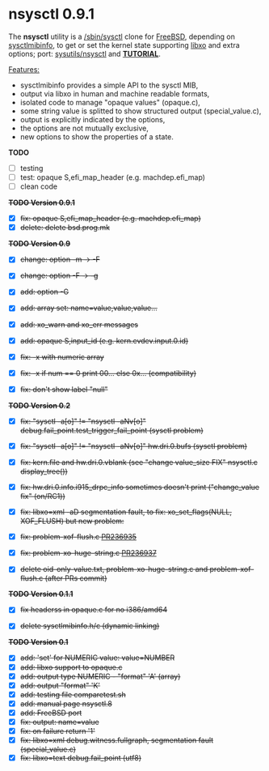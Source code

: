 nsysctl 0.9.1
=============

The **nsysctl** utility is a [/sbin/sysctl](https://man.freebsd.org/sysctl/8) 
clone for [FreeBSD](http://www.freebsd.org), depending on 
[sysctlmibinfo](https://gitlab.com/alfix/sysctlmibinfo), 
to get or set the kernel state supporting 
[libxo](http://juniper.github.io/libxo/libxo-manual.html) 
and extra options; 
port: [sysutils/nsysctl](https://www.freshports.org/sysutils/nsysctl) and 
**[TUTORIAL](https://alfix.gitlab.io/bsd/2019/02/19/nsysctl-tutorial.html)**.  


<u>Features:</u>
 * sysctlmibinfo provides a simple API to the sysctl MIB,
 * output via libxo in human and machine readable formats,
 * isolated code to manage "opaque values" (opaque.c),
 * some string value is splitted to show structured output (special\_value.c),
 * output is explicitly indicated by the options,
 * the options are not mutually exclusive,
 * new options to show the properties of a state.



**TODO**

 * [ ] testing
 * [ ] test: opaque S,efi\_map\_header (e.g. machdep.efi\_map)
 * [ ] clean code

~~**TODO Version 0.9.1**~~

 * [X] ~~fix: opaque S,efi\_map\_header (e.g. machdep.efi\_map)~~
 * [X] ~~delete: delete bsd.prog.mk~~

~~**TODO Version 0.9**~~

 * [X] ~~change: option -m -> -F~~
 * [X] ~~change: option -F -> -g~~
 * [X] ~~add: option -G~~
 * [X] ~~add: array set: name=value,value,value...~~
 * [X] ~~add: xo\_warn and xo\_err messages~~
 * [X] ~~add: opaque S,input\_id (e.g. kern.evdev.input.0.id)~~
 * [X] ~~fix: -x with numeric array~~
 * [X] ~~fix: -x if num == 0 print 00... else 0x... (compatibility)~~
 * [X] ~~fix: don't show label "null"~~


~~**TODO Version 0.2**~~

 * [X] ~~fix: "sysctl -a[o]" != "nsysctl -aNv[o]" debug.fail\_point.test\_trigger\_fail\_point (sysctl problem)~~
 * [X] ~~fix: "sysctl -a[o]" != "nsysctl -aNv[o]" hw.dri.0.bufs (sysctl problem)~~
 * [X] ~~fix: kern.file and hw.dri.0.vblank (see "change value\_size FIX" nsysctl.c display\_tree())~~
 * [X] ~~fix: hw.dri.0.info.i915\_drpc\_info sometimes doesn't print ("change\_value fix" (on/RC1))~~
 * [X] ~~fix: libxo=xml -aD segmentation fault, to fix: xo\_set\_flags(NULL, XOF\_FLUSH) but new problem:~~
 * [X] ~~fix: problem-xof-flush.c [PR236935](https://bugs.freebsd.org/236935)~~
 * [X] ~~fix: problem-xo-huge-string.c [PR236937](https://bugs.freebsd.org/236937)~~
 * [X] ~~delete oid-only-value.txt, problem-xo-huge-string.c and problem-xof-flush.c (after PRs commit)~~


~~**TODO Version 0.1.1**~~

* [X] ~~fix headerss in opaque.c for no i386/amd64~~
* [X] ~~delete sysctlmibinfo.h/c (dynamic linking)~~


~~**TODO Version 0.1**~~

 * [X] ~~add: 'set' for NUMERIC value: value=NUMBER~~
 * [X] ~~add: libxo support to opaque.c~~
 * [X] ~~add: output type NUMERIC - "format" 'A' (array)~~
 * [X] ~~add: output "format" 'K'~~
 * [X] ~~add: testing file comparetest.sh~~
 * [X] ~~add: manual page nsysctl.8~~
 * [X] ~~add: FreeBSD port~~
 * [X] ~~fix: output: name=value~~
 * [X] ~~fix: on failure return '1'~~
 * [X] ~~fix: libxo=xml debug.witness.fullgraph, segmentation fault (special\_value.c)~~
 * [X] ~~fix: libxo=text debug.fail\_point  (utf8)~~
